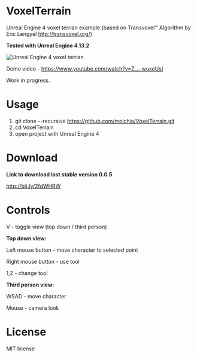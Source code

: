 # VoxelTerrain
Unreal Engine 4 voxel terrian example (based on Transvoxel™ Algorithm by Eric Lengyel http://transvoxel.org/)

**Tested with Unreal Engine 4.13.2**

![Unreal Engine 4 voxel terrian](http://media.indiedb.com/images/games/1/51/50197/ezgif.com-video-to-gif_2.gif)

Demo video - https://www.youtube.com/watch?v=Z__-wuxeUsI

Work in progress.

# Usage
1. git clone --recursive https://github.com/moichia/VoxelTerrain.git 
2. cd VoxelTerrain
5. open project with Unreal Engine 4

# Download
**Link to download last stable version 0.0.5** 

http://bit.ly/2fdWHRW

# Controls
V - toggle view (top down / third person)

**Top down view:**

Left mouse button - move character to selected point

Right mouse button - use tool 

1,2 - change tool

**Third person view:**

WSAD - move character

Mouse - camera look



# License
MIT license
